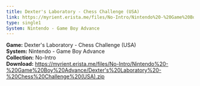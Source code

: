 ```yaml
---
title: Dexter's Laboratory - Chess Challenge (USA)
link: https://myrient.erista.me/files/No-Intro/Nintendo%20-%20Game%20Boy%20Advance/Dexter's%20Laboratory%20-%20Chess%20Challenge%20(USA).zip
type: single1
System: Nintendo - Game Boy Advance
---
```

<b>Game:</b> Dexter's Laboratory - Chess Challenge (USA)<br>
<b>System:</b> Nintendo - Game Boy Advance<br>
<b>Collection:</b> No-Intro<br>
<b>Download:</b> https://myrient.erista.me/files/No-Intro/Nintendo%20-%20Game%20Boy%20Advance/Dexter's%20Laboratory%20-%20Chess%20Challenge%20(USA).zip